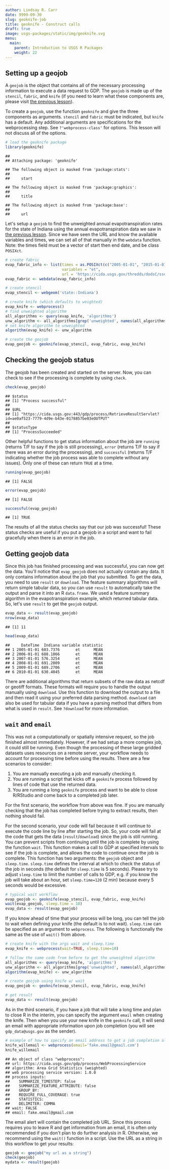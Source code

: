 ```yaml
---
author: Lindsay R. Carr
date: 9999-09-30
slug: geoknife-job
title: geoknife - Construct calls
draft: true 
image: usgs-packages/static/img/geoknife.svg
menu:
  main:
    parent: Introduction to USGS R Packages
    weight: 22
---
```

Setting up a geojob
-------------------

A `geojob` is the object that contains all of the necessary processing information to execute a data request to GDP. The `geojob` is made up of the `stencil`, `fabric`, and `knife` (if you need to learn what these components are, please visit [the previous lesson](/usgs-packages/geoknife-data)).

To create a `geojob`, use the function `geoknife` and give the three components as arguments. `stencil` and `fabric` must be indicated, but `knife` has a default. Any additional arguments are specifications for the webprocessing step. See `?'webprocess-class'` for options. This lesson will not discuss all of the options.

``` r
# load the geoknife package
library(geoknife)
```

    ## 
    ## Attaching package: 'geoknife'

    ## The following object is masked from 'package:stats':
    ## 
    ##     start

    ## The following object is masked from 'package:graphics':
    ## 
    ##     title

    ## The following object is masked from 'package:base':
    ## 
    ##     url

Let's setup a `geojob` to find the unweighted annual evapotranspiration rates for the state of Indiana using the annual evapotranspiration data we saw in [the previous lesson](/usgs-packages/geoknife-data/#available-webdata). Since we have seen the URL and know the available variables and times, we can set all of that manually in the `webdata` function. Note: the times field must be a vector of start then end date, and be class `POSIXct`.

``` r
# create fabric
evap_fabric_info <- list(times = as.POSIXct(c("2005-01-01", "2015-01-01")),
                         variables = "et",
                         url = 'https://cida.usgs.gov/thredds/dodsC/ssebopeta/yearly')
evap_fabric <- webdata(evap_fabric_info)

# create stencil
evap_stencil <- webgeom('state::Indiana')

# create knife (which defaults to weighted)
evap_knife <- webprocess()
# find unweighted algorithm
all_algorithms <- query(evap_knife, 'algorithms')
unw_algorithm <- all_algorithms[grep('unweighted', names(all_algorithms))]
# set knife algorithm to unweighted
algorithm(evap_knife) <- unw_algorithm

# create the geojob
evap_geojob <- geoknife(evap_stencil, evap_fabric, evap_knife)
```

Checking the geojob status
--------------------------

The geojob has been created and started on the server. Now, you can check to see if the processing is complete by using `check`.

``` r
check(evap_geojob)
```

    ## $status
    ## [1] "Process successful"
    ## 
    ## $URL
    ## [1] "https://cida.usgs.gov:443/gdp/process/RetrieveResultServlet?id=ae0af523-7779-4d9e-b43e-0178857be03eOUTPUT"
    ## 
    ## $statusType
    ## [1] "ProcessSucceeded"

Other helpful functions to get status information about the job are `running` (returns T/F to say if the job is still processing), `error` (returns T/F to say if there was an error during the processing), and `successful` (returns T/F indicating whether the job process was able to complete without any issues). Only one of these can return `TRUE` at a time.

``` r
running(evap_geojob)
```

    ## [1] FALSE

``` r
error(evap_geojob)
```

    ## [1] FALSE

``` r
successful(evap_geojob)
```

    ## [1] TRUE

The results of all the status checks say that our job was successful! These status checks are useful if you put a geojob in a script and want to fail gracefully when there is an error in the job.

Getting geojob data
-------------------

Since this job has finished processing and was successful, you can now get the data. You'll notice that `evap_geojob` does not actually contain any data. It only contains information about the job that you submitted. To get the data, you need to use `result` or `download`. The feature summary algorithms will return simple tabular data, so you can use `result` to automatically take the output and parse it into an R `data.frame`. We used a feature summary algorithm in the evapotranspiration example, which returned tabular data. So, let's use `result` to get the `geojob` output.

``` r
evap_data <- result(evap_geojob)
nrow(evap_data)
```

    ## [1] 11

``` r
head(evap_data)
```

    ##     DateTime  Indiana variable statistic
    ## 1 2005-01-01 603.7376       et      MEAN
    ## 2 2006-01-01 688.1866       et      MEAN
    ## 3 2007-01-01 576.3254       et      MEAN
    ## 4 2008-01-01 691.2009       et      MEAN
    ## 5 2009-01-01 689.2706       et      MEAN
    ## 6 2010-01-01 630.4045       et      MEAN

There are additional algorithms that return subsets of the raw data as netcdf or geotiff formats. These formats will require you to handle the output manually using `download`. Use this function to download the output to a file and then read it using your preferred data parsing method. `download` can also be used for tabular data if you have a parsing method that differs from what is used in `result`. See `?download` for more information.

`wait` and `email`
------------------

This was not a computationally or spatially intensive request, so the job finished almost immediately. However, if we had setup a more complex job, it could still be running. Even though the processing of these large gridded datasets uses resources on a remote server, your workflow needs to account for processing time before using the results. There are a few scenarios to consider:

1.  You are manually executing a job and manually checking it.
2.  You are running a script that kicks off a `geoknife` process followed by lines of code that use the returned data.
3.  You are running a long `geoknife` process and want to be able to close R/RStudio and come back to a completed job later.

For the first scenario, the workflow from above was fine. If you are manually checking that the job has completed before trying to extract results, then nothing should fail.

For the second scenario, your code will fail because it will continue to execute the code line by line after starting the job. So, your code will fail at the code that gets the data (`result`/`download`) since the job is still running. You can prevent scripts from continuing until the job is complete by using the function `wait`. This function makes a call to GDP at specified intervals to see if the job is complete, and allows the code to continue once the job is complete. This function has two arguments: the `geojob` object and `sleep.time`. `sleep.time` defines the interval at which to check the status of the job in seconds (the default for `sleep.time` is 5 seconds). Please try to adjust `sleep.time` to limit the number of calls to GDP, e.g. if you know the job will take about an hour, set `sleep.time=120` (2 min) because every 5 seconds would be excessive.

``` r
# typical wait workflow
evap_geojob <- geoknife(evap_stencil, evap_fabric, evap_knife)
wait(evap_geojob, sleep.time = 10)
evap_data <- result(evap_geojob)
```

If you know ahead of time that your process will be long, you can tell the job to wait when defining your knife (the default is to not wait). `sleep.time` can be specified as an argument to `webprocess`. The following is functionally the same as the use of `wait()` from above.

``` r
# create knife with the args wait and sleep.time
evap_knife <- webprocess(wait=TRUE, sleep.time=10)

# follow the same code from before to get the unweighted algorithm
all_algorithms <- query(evap_knife, 'algorithms')
unw_algorithm <- all_algorithms[grep('unweighted', names(all_algorithms))]
algorithm(evap_knife) <- unw_algorithm

# create geojob using knife w/ wait
evap_geojob <- geoknife(evap_stencil, evap_fabric, evap_knife)

# get result
evap_data <- result(evap_geojob)
```

As in the third scenario, if you have a job that will take a long time and plan to close R in the interim, you can specify the argument `email` when creating the knife. Then when you use your new knife in the `geoknife` call, it will send an email with appropriate information upon job completion (you will see `gdp_data@usgs.gov` as the sender).

``` r
# example of how to specify an email address to get a job completion alert
knife_willemail <- webprocess(email='fake.email@gmail.com')
knife_willemail
```

    ## An object of class "webprocess":
    ## url: https://cida.usgs.gov/gdp/process/WebProcessingService 
    ## algorithm: Area Grid Statistics (weighted) 
    ## web processing service version: 1.0.0 
    ## process inputs: 
    ##    SUMMARIZE_TIMESTEP: false
    ##    SUMMARIZE_FEATURE_ATTRIBUTE: false
    ##    GROUP_BY: 
    ##    REQUIRE_FULL_COVERAGE: true
    ##    STATISTICS: 
    ##    DELIMITER: COMMA
    ## wait: FALSE 
    ## email: fake.email@gmail.com

The email alert will contain the completed job URL. Since this process requires you to leave R and get information from an email, it is often only recommended if you don't plan to do further analysis in R. Otherwise, we recommend using the `wait()` function in a script. Use the URL as a string in this workflow to get your results:

``` r
geojob <- geojob("my url as a string")
check(geojob)
mydata <- result(geojob)
```
